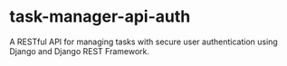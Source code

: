 # task-manager-api-auth
A RESTful API for managing tasks with secure user authentication using Django and Django REST Framework.
